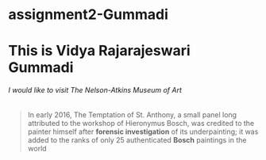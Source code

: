# assignment2-Gummadi
# This is Vidya Rajarajeswari Gummadi
###### I would like to visit The Nelson-Atkins Museum of Art
>In early 2016, The Temptation of St. Anthony, a small panel long attributed to the workshop of Hieronymus Bosch, was credited to the painter himself after **forensic investigation** of its underpainting; it was added to the ranks of only 25 authenticated **Bosch** paintings in the world
